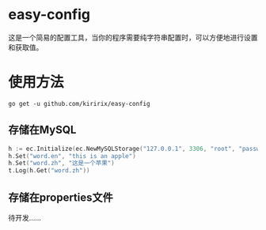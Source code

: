 # easy-config

这是一个简易的配置工具，当你的程序需要纯字符串配置时，可以方便地进行设置和获取值。

# 使用方法

`go get -u github.com/kiririx/easy-config`

## 存储在MySQL

```go
h := ec.Initialize(ec.NewMySQLStorage("127.0.0.1", 3306, "root", "password", "database"), "main")
h.Set("word.en", "this is an apple")
h.Set("word.zh", "这是一个苹果")
t.Log(h.Get("word.zh"))
```

## 存储在properties文件
待开发……